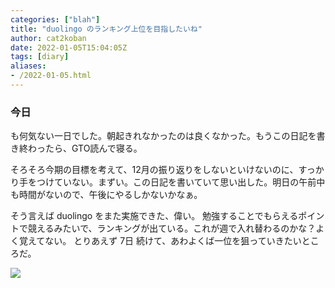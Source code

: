 ```yaml
---
categories: ["blah"]
title: "duolingo のランキング上位を目指したいね"
author: cat2koban
date: 2022-01-05T15:04:05Z
tags: [diary]
aliases:
- /2022-01-05.html
---
```


### 今日

も何気ない一日でした。朝起きれなかったのは良くなかった。もうこの日記を書き終わったら、GTO読んで寝る。

そろそろ今期の目標を考えて、12月の振り返りをしないといけないのに、すっかり手をつけていない。まずい。この日記を書いていて思い出した。明日の午前中も時間がないので、午後にやるしかないかなぁ。

そう言えば duolingo をまた実施できた、偉い。
勉強することでもらえるポイントで競えるみたいで、ランキングが出ている。これが週で入れ替わるのかな？よく覚えてない。
とりあえず 7日 続けて、あわよくば一位を狙っていきたいところだ。

![](https://i.imgur.com/giGWuTw.png)
